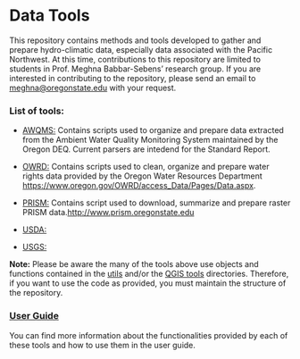 # Data Tools
This repository contains methods and tools developed to gather and prepare hydro-climatic data, especially data associated with the Pacific Northwest. At this time, contributions to this repository are limited to students in Prof. Meghna Babbar-Sebens’ research group. If you are interested in contributing to the repository, please send an email to meghna@oregonstate.edu with your request.

### List of tools:
* [AWQMS:](tools/AWQMS_Data) Contains scripts used to organize and prepare data extracted from the Ambient Water Quality Monitoring System maintained by the Oregon DEQ. Current parsers are intedend for the Standard Report.

* [OWRD:](tools/OWRD_Data) Contains scripts used to clean, organize and prepare water rights data provided by the Oregon Water Resources Department https://www.oregon.gov/OWRD/access_Data/Pages/Data.aspx.

* [PRISM:](tools/PRISM_Data) Contains script used to download, summarize and prepare raster PRISM data.http://www.prism.oregonstate.edu

* [USDA:](tools/USDA_Data) 

* [USGS:](tools/USGS)

**Note:** Please be aware the many of the tools above use objects and functions contained in the [utils](tools/utils) and/or the [QGIS tools](tools/QGIS_tools) directories. Therefore, if you want to use the code as provided, you must maintain the structure of the repository.

### [User Guide](wiki)
You can find more information about the functionalities provided by each of these tools and how to use them in the user guide. 
